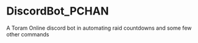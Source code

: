 # DiscordBot_PCHAN
A Toram Online discord bot in automating raid countdowns and some few other commands
